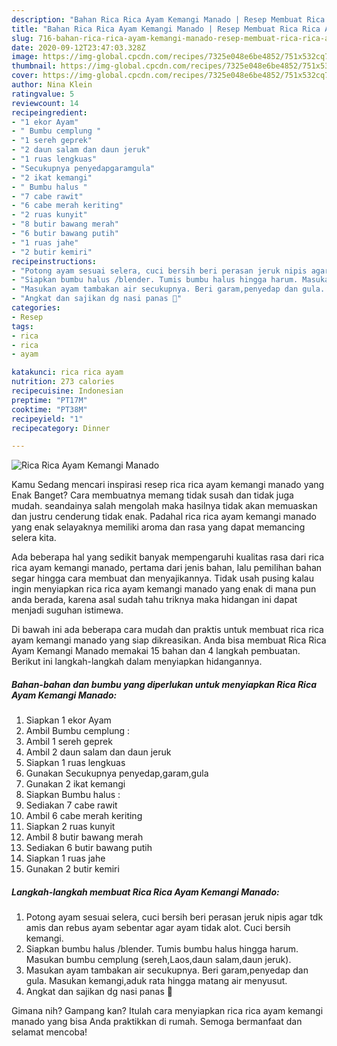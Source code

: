 ```yaml
---
description: "Bahan Rica Rica Ayam Kemangi Manado | Resep Membuat Rica Rica Ayam Kemangi Manado Yang Enak Banget"
title: "Bahan Rica Rica Ayam Kemangi Manado | Resep Membuat Rica Rica Ayam Kemangi Manado Yang Enak Banget"
slug: 716-bahan-rica-rica-ayam-kemangi-manado-resep-membuat-rica-rica-ayam-kemangi-manado-yang-enak-banget
date: 2020-09-12T23:47:03.328Z
image: https://img-global.cpcdn.com/recipes/7325e048e6be4852/751x532cq70/rica-rica-ayam-kemangi-manado-foto-resep-utama.jpg
thumbnail: https://img-global.cpcdn.com/recipes/7325e048e6be4852/751x532cq70/rica-rica-ayam-kemangi-manado-foto-resep-utama.jpg
cover: https://img-global.cpcdn.com/recipes/7325e048e6be4852/751x532cq70/rica-rica-ayam-kemangi-manado-foto-resep-utama.jpg
author: Nina Klein
ratingvalue: 5
reviewcount: 14
recipeingredient:
- "1 ekor Ayam"
- " Bumbu cemplung "
- "1 sereh geprek"
- "2 daun salam dan daun jeruk"
- "1 ruas lengkuas"
- "Secukupnya penyedapgaramgula"
- "2 ikat kemangi"
- " Bumbu halus "
- "7 cabe rawit"
- "6 cabe merah keriting"
- "2 ruas kunyit"
- "8 butir bawang merah"
- "6 butir bawang putih"
- "1 ruas jahe"
- "2 butir kemiri"
recipeinstructions:
- "Potong ayam sesuai selera, cuci bersih beri perasan jeruk nipis agar tdk amis dan rebus ayam sebentar agar ayam tidak alot. Cuci bersih kemangi."
- "Siapkan bumbu halus /blender. Tumis bumbu halus hingga harum. Masukan bumbu cemplung (sereh,Laos,daun salam,daun jeruk)."
- "Masukan ayam tambakan air secukupnya. Beri garam,penyedap dan gula. Masukan kemangi,aduk rata hingga matang air menyusut."
- "Angkat dan sajikan dg nasi panas 🥰"
categories:
- Resep
tags:
- rica
- rica
- ayam

katakunci: rica rica ayam 
nutrition: 273 calories
recipecuisine: Indonesian
preptime: "PT17M"
cooktime: "PT38M"
recipeyield: "1"
recipecategory: Dinner

---
```



![Rica Rica Ayam Kemangi Manado](https://img-global.cpcdn.com/recipes/7325e048e6be4852/751x532cq70/rica-rica-ayam-kemangi-manado-foto-resep-utama.jpg)

Kamu Sedang mencari inspirasi resep rica rica ayam kemangi manado yang Enak Banget? Cara membuatnya memang tidak susah dan tidak juga mudah. seandainya salah mengolah maka hasilnya tidak akan memuaskan dan justru cenderung tidak enak. Padahal rica rica ayam kemangi manado yang enak selayaknya memiliki aroma dan rasa yang dapat memancing selera kita.



Ada beberapa hal yang sedikit banyak mempengaruhi kualitas rasa dari rica rica ayam kemangi manado, pertama dari jenis bahan, lalu pemilihan bahan segar hingga cara membuat dan menyajikannya. Tidak usah pusing kalau ingin menyiapkan rica rica ayam kemangi manado yang enak di mana pun anda berada, karena asal sudah tahu triknya maka hidangan ini dapat menjadi suguhan istimewa.


Di bawah ini ada beberapa cara mudah dan praktis untuk membuat rica rica ayam kemangi manado yang siap dikreasikan. Anda bisa membuat Rica Rica Ayam Kemangi Manado memakai 15 bahan dan 4 langkah pembuatan. Berikut ini langkah-langkah dalam menyiapkan hidangannya.

<!--inarticleads1-->

##### Bahan-bahan dan bumbu yang diperlukan untuk menyiapkan Rica Rica Ayam Kemangi Manado:

1. Siapkan 1 ekor Ayam
1. Ambil  Bumbu cemplung :
1. Ambil 1 sereh geprek
1. Ambil 2 daun salam dan daun jeruk
1. Siapkan 1 ruas lengkuas
1. Gunakan Secukupnya penyedap,garam,gula
1. Gunakan 2 ikat kemangi
1. Siapkan  Bumbu halus :
1. Sediakan 7 cabe rawit
1. Ambil 6 cabe merah keriting
1. Siapkan 2 ruas kunyit
1. Ambil 8 butir bawang merah
1. Sediakan 6 butir bawang putih
1. Siapkan 1 ruas jahe
1. Gunakan 2 butir kemiri




<!--inarticleads2-->

##### Langkah-langkah membuat Rica Rica Ayam Kemangi Manado:

1. Potong ayam sesuai selera, cuci bersih beri perasan jeruk nipis agar tdk amis dan rebus ayam sebentar agar ayam tidak alot. Cuci bersih kemangi.
1. Siapkan bumbu halus /blender. Tumis bumbu halus hingga harum. Masukan bumbu cemplung (sereh,Laos,daun salam,daun jeruk).
1. Masukan ayam tambakan air secukupnya. Beri garam,penyedap dan gula. Masukan kemangi,aduk rata hingga matang air menyusut.
1. Angkat dan sajikan dg nasi panas 🥰




Gimana nih? Gampang kan? Itulah cara menyiapkan rica rica ayam kemangi manado yang bisa Anda praktikkan di rumah. Semoga bermanfaat dan selamat mencoba!
